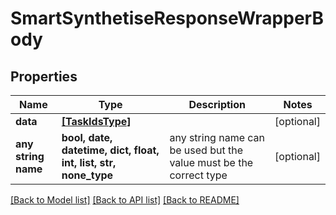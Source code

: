 # SmartSynthetiseResponseWrapperBody


## Properties
Name | Type | Description | Notes
------------ | ------------- | ------------- | -------------
**data** | [**[TaskIdsType]**](TaskIdsType.md) |  | [optional] 
**any string name** | **bool, date, datetime, dict, float, int, list, str, none_type** | any string name can be used but the value must be the correct type | [optional]

[[Back to Model list]](../README.md#documentation-for-models) [[Back to API list]](../README.md#documentation-for-api-endpoints) [[Back to README]](../README.md)



